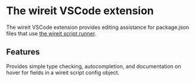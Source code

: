 # The wireit VSCode extension

The wireit VSCode extension provides editing assistance for package.json files that use [the wireit script runner](https://github.com/google/wireit).

## Features

Provides simple type checking, autocompletion, and documentation on hover for fields in a wireit script config object.
